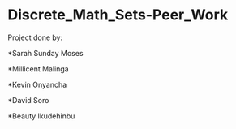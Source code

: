 # Discrete_Math_Sets-Peer_Work

Project done by:

*Sarah Sunday Moses

*Millicent Malinga

*Kevin Onyancha

*David Soro

*Beauty Ikudehinbu
